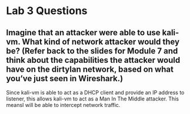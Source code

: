 # Lab 3 Questions

## Imagine that an attacker were able to use kali-vm. What kind of network attacker would they be? (Refer back to the slides for Module 7 and think about the capabilities the attacker would have on the dirtylan network, based on what you’ve just seen in Wireshark.)

Since kali-vm is able to act as a DHCP client and provide an IP address to listener, this allows kali-vm to act as a Man In The Middle attacker. This meansI will be able to intercept network traffic.
